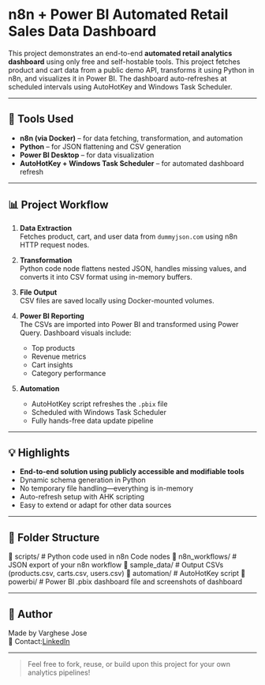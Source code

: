 # n8n +  Power BI Automated Retail Sales Data Dashboard

This project demonstrates an end-to-end **automated retail analytics dashboard** using only free and self-hostable tools. This project fetches product and cart data from a public demo API, transforms it using Python in n8n, and visualizes it in Power BI. The dashboard auto-refreshes at scheduled intervals using AutoHotKey and Windows Task Scheduler.

---

## 🔧 Tools Used

- **n8n (via Docker)** – for data fetching, transformation, and automation
- **Python** – for JSON flattening and CSV generation
- **Power BI Desktop** – for data visualization
- **AutoHotKey + Windows Task Scheduler** – for automated dashboard refresh

---

## 📊 Project Workflow

1. **Data Extraction**  
   Fetches product, cart, and user data from `dummyjson.com` using n8n HTTP request nodes.

2. **Transformation**  
   Python code node flattens nested JSON, handles missing values, and converts it into CSV format using in-memory buffers.

3. **File Output**  
   CSV files are saved locally using Docker-mounted volumes.

4. **Power BI Reporting**  
   The CSVs are imported into Power BI and transformed using Power Query. Dashboard visuals include:
   - Top products
   - Revenue metrics
   - Cart insights
   - Category performance

5. **Automation**  
   - AutoHotKey script refreshes the `.pbix` file
   - Scheduled with Windows Task Scheduler
   - Fully hands-free data update pipeline

---

## 💡 Highlights

- **End-to-end solution using publicly accessible and modifiable tools**
- Dynamic schema generation in Python
- No temporary file handling—everything is in-memory
- Auto-refresh setup with AHK scripting
- Easy to extend or adapt for other data sources

---

## 📁 Folder Structure

📁 scripts/           # Python code used in n8n Code nodes
📁 n8n_workflows/     # JSON export of your n8n workflow
📁 sample_data/       # Output CSVs (products.csv, carts.csv, users.csv)
📁 automation/        # AutoHotKey script
📁 powerbi/           # Power BI .pbix dashboard file and screenshots of dashboard

---

## 📌 Author

Made  by Varghese Jose  
📧 Contact:[LinkedIn](https://www.linkedin.com/in/varghese-jose41)

---

> Feel free to fork, reuse, or build upon this project for your own analytics pipelines!
